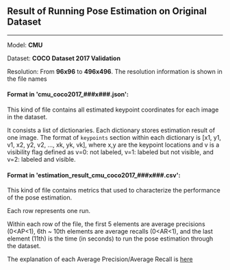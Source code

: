 ## Result of Running Pose Estimation on Original Dataset
---

Model: **CMU**

Dataset: **COCO Dataset 2017 Validation**

Resolution: From **96x96** to **496x496**. The resolution information is shown in the file names

#### Format in 'cmu_coco2017_###x###.json':
This kind of file contains all estimated keypoint coordinates for each image in the dataset.

It consists a list of dictionaries. Each dictionary stores estimation result of one image. 
The format of `keypoints` section within each dictionary is [x1, y1, v1, x2, y2, v2, ..., xk, yk, vk], 
where x,y are the keypoint locations and v is a visibility flag defined as 
v=0: not labeled, v=1: labeled but not visible, and v=2: labeled and visible.

#### Format in 'estimation_result_cmu_coco2017_###x###.csv':
This kind of file contains metrics that used to characterize the performance of the pose estimation.

Each row represents one run.

Within each row of the file, the first 5 elements are average precisions (0<AP<1), 6th ~ 10th elements are average recalls (0<AR<1), 
and the last element (11th) is the time (in seconds) to run the pose estimation through the dataset.

The explanation of each Average Precision/Average Recall is [here](http://cocodataset.org/#keypoints-eval)
